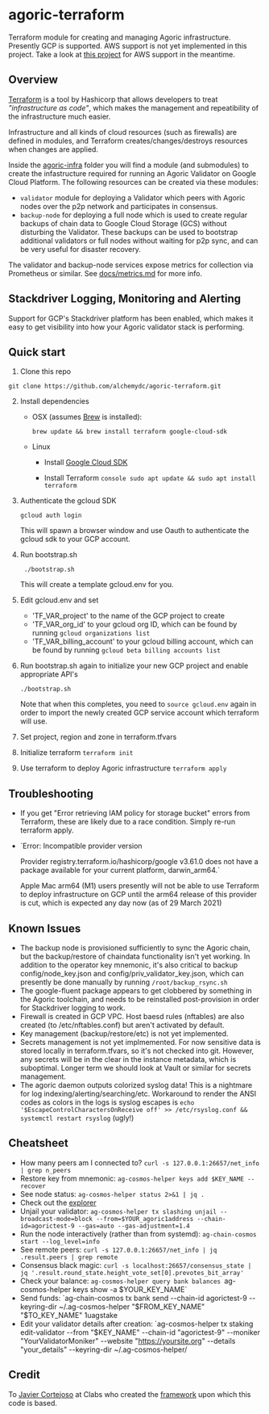 # agoric-terraform
Terraform module for creating and managing Agoric infrastructure.  Presently GCP is supported.  AWS support is not yet implemented in this project.  Take a look at [this project](https://github.com/novy4/agoric-tools) for AWS support in the meantime.

## Overview

[Terraform](https://www.terraform.io) is a tool by Hashicorp that allows developers to treat _"infrastructure as code"_, which makes the management and repeatibility of the infrastructure much easier.  

Infrastructure and all kinds of cloud resources (such as firewalls) are defined in modules, and Terraform creates/changes/destroys resources when changes are applied.

Inside the [agoric-infra](./agoric-infra) folder you will find a module (and submodules) to create the infastructure required for running an Agoric Validator on Google Cloud Platform. The following resources can be created via these modules:

- `validator` module for deploying a Validator which peers with Agoric nodes over the p2p network and participates in consensus.
- `backup-node` for deploying a full node which is used to create regular backups of chain data to Google Cloud Storage (GCS) without disturbing the Validator.  These backups can be used to bootstrap additional validators or full nodes without waiting for p2p sync, and can be very useful for disaster recovery.

The validator and backup-node services expose metrics for collection via Prometheus or similar.  See [docs/metrics.md](./docs/metrics.md) for more info.

## Stackdriver Logging, Monitoring and Alerting
Support for GCP's Stackdriver platform has been enabled, which makes it easy to get visibility into how your Agoric validator stack is performing.

## Quick start
1. Clone this repo
  ```console
  git clone https://github.com/alchemydc/agoric-terraform.git
  ```
2. Install dependencies
   * OSX
     (assumes [Brew](https://brew.sh/) is installed):
     ```console
     brew update && brew install terraform google-cloud-sdk
     ```

   * Linux
     * Install [Google Cloud SDK](https://cloud.google.com/sdk/docs/install#linux)

     * Install Terraform
            ```console
            sudo apt update && sudo apt install terraform
            ```

3. Authenticate the gcloud SDK
    ```console
    gcloud auth login
    ```
    This will spawn a browser window and use Oauth to authenticate the gcloud sdk to your GCP account.

4. Run bootstrap.sh
   ```console
    ./bootstrap.sh
   ```
   This will create a template gcloud.env for you.

5. Edit gcloud.env and set
    * 'TF_VAR_project' to the name of the GCP project to create
    * 'TF_VAR_org_id' to your gcloud org ID, which can be found by running `gcloud organizations list`
    * 'TF_VAR_billing_account' to your gcloud billing account, which can be found by running `gcloud beta billing accounts list`

6. Run bootstrap.sh again to initialize your new GCP project and enable appropriate API's
    ```console
    ./bootstrap.sh
    ```

    Note that when this completes, you need to `source gcloud.env` again in order to import the newly created GCP service account which terraform will use.

7. Set project, region and zone in terraform.tfvars

8. Initialize terraform
    `terraform init`

9. Use terraform to deploy Agoric infrastructure
    `terraform apply`


## Troubleshooting
* If you get "Error retrieving IAM policy for storage bucket" errors from Terraform, these are likely due to a race condition. Simply re-run terraform apply.

* `Error: Incompatible provider version

  Provider registry.terraform.io/hashicorp/google v3.61.0 does not have a
  package available for your current platform, darwin_arm64.`

  Apple Mac arm64 (M1) users presently will not be able to use Terraform to deploy infrastructure on GCP until the arm64 release of this provider is cut, which is expected any day now (as of 29 March 2021)

## Known Issues
* The backup node is provisioned sufficiently to sync the Agoric chain, but the backup/restore of chaindata functionality isn't yet working.  In addition to the operator key mnemonic, it's also critical to backup config/node_key.json and config/priv_validator_key.json, which can presently be done manually by running `/root/backup_rsync.sh`
* The google-fluent package appears to get clobbered by something in the Agoric toolchain, and needs to be reinstalled post-provision in order for Stackdriver logging to work.
* Firewall is created in GCP VPC.  Host baesd rules (nftables) are also created (to /etc/nftables.conf) but aren't activated by default.
* Key management (backup/restore/etc) is not yet implemented.
* Secrets management is not yet implmemented.  For now sensitive data is stored locally in terraform.tfvars, so it's not checked into git.  However, any secrets will be in the clear in the instance metadata, which is suboptimal.  Longer term we should look at Vault or similar for secrets management.
* The agoric daemon outputs colorized syslog data!  This is a nightmare for log indexing/alerting/searching/etc.  Workaround to render the ANSI codes as colors in the logs is syslog escapes is `echo '$EscapeControlCharactersOnReceive off' >> /etc/rsyslog.conf && systemctl restart rsyslog` (ugly!)


## Cheatsheet
* How many peers am I connected to? `curl -s 127.0.0.1:26657/net_info  | grep n_peers`
* Restore key from mnemonic: `ag-cosmos-helper keys add $KEY_NAME --recover`
* See node status: `ag-cosmos-helper status 2>&1 | jq .`
* Check out the [explorer](https://testnet.explorer.agoric.net/)
* Unjail your validator: `ag-cosmos-helper tx slashing unjail --broadcast-mode=block --from=$YOUR_agoric1address --chain-id=agorictest-9 --gas=auto --gas-adjustment=1.4`
* Run the node interactively (rather than from systemd): `ag-chain-cosmos start --log_level=info`
* See remote peers: `curl -s 127.0.0.1:26657/net_info | jq .result.peers | grep remote`
* Consensus black magic: `curl -s localhost:26657/consensus_state | jq '.result.round_state.height_vote_set[0].prevotes_bit_array'`
* Check your balance: `ag-cosmos-helper query bank balances `ag-cosmos-helper keys show -a $YOUR_KEY_NAME`
* Send funds: `ag-chain-cosmos tx bank send --chain-id agorictest-9 --keyring-dir ~/.ag-cosmos-helper "$FROM_KEY_NAME" "$TO_KEY_NAME" 1uagstake
* Edit your validator details after creation: `ag-cosmos-helper tx staking edit-validator --from "$KEY_NAME" --chain-id "agorictest-9" --moniker "YourValidatorMoniker" --website "https://yoursite.org" --details "your_details" --keyring-dir ~/.ag-cosmos-helper/

## Credit
To [Javier Cortejoso](https://github.com/jcortejoso) at Clabs who created the [framework](https://github.com/alchemydc/celo-monorepo/tree/master/packages/terraform-modules-public) upon which this code is based.
